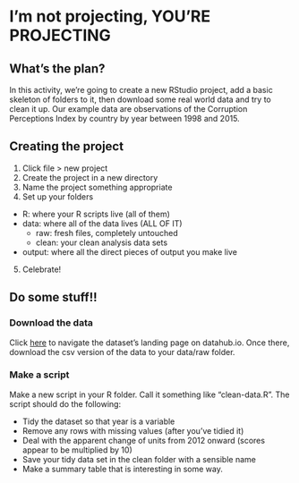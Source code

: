 I’m not projecting, YOU’RE PROJECTING
================

## What’s the plan?

In this activity, we’re going to create a new RStudio project, add a
basic skeleton of folders to it, then download some real world data and
try to clean it up. Our example data are observations of the Corruption
Perceptions Index by country by year between 1998 and 2015.

## Creating the project

1.  Click file \> new project
2.  Create the project in a new directory
3.  Name the project something appropriate
4.  Set up your folders

<!-- end list -->

  - R: where your R scripts live (all of them)
  - data: where all of the data lives (ALL OF IT)
      - raw: fresh files, completely untouched
      - clean: your clean analysis data sets
  - output: where all the direct pieces of output you make live

<!-- end list -->

5.  Celebrate\!

## Do some stuff\!\!

### Download the data

Click [here](https://datahub.io/core/corruption-perceptions-index) to
navigate the dataset’s landing page on datahub.io. Once there, download
the csv version of the data to your data/raw folder.

### Make a script

Make a new script in your R folder. Call it something like
“clean-data.R”. The script should do the following:

  - Tidy the dataset so that year is a variable
  - Remove any rows with missing values (after you’ve tidied it)
  - Deal with the apparent change of units from 2012 onward (scores
    appear to be multiplied by 10)
  - Save your tidy data set in the clean folder with a sensible name
  - Make a summary table that is interesting in some way.
